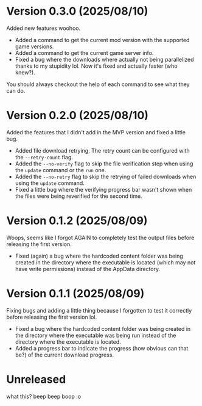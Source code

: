 # Version 0.3.0 (2025/08/10)

Added new features woohoo.

- Added a command to get the current mod version with the supported game versions.
- Added a command to get the current game server info.
- Fixed a bug where the downloads where actually not being parallelized thanks to my stupidity lol. Now it's fixed and actually faster (who knew?).

You should always checkout the help of each command to see what they can do.

# Version 0.2.0 (2025/08/10)

Added the features that I didn't add in the MVP version and fixed a little bug.

- Added file download retrying. The retry count can be configured with the `--retry-count` flag.
- Added the `--no-verify` flag to skip the file verification step when using the `update` command or the `run` one.
- Added the `--no-retry` flag to skip the retrying of failed downloads when using the `update` command.
- Fixed a little bug where the verifying progress bar wasn't shown when the files were being reverified for the second time.

# Version 0.1.2 (2025/08/09)

Woops, seems like I forgot AGAIN to completely test the output files before releasing the first version.

- Fixed (again) a bug where the hardcoded content folder was being created in the directory where the executable is located (which may not have write permissions) instead of the AppData directory.

# Version 0.1.1 (2025/08/09)

Fixing bugs and adding a little thing because I forgotten to test it correctly before releasing the first version lol.

- Fixed a bug where the hardcoded content folder was being created in the directory where the executable was being run instead of the directory where the executable is located.
- Added a progress bar to indicate the progress (how obvious can that be?) of the current download progress.

# Unreleased

what this? beep beep boop :o
